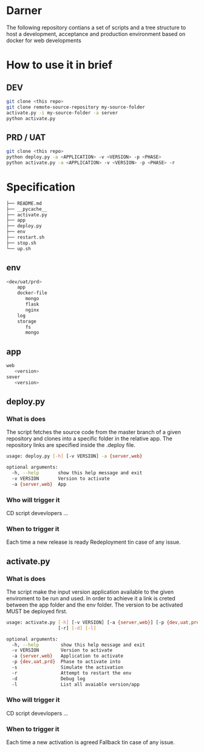 # Darner
The following repository contians a set of scripts and a tree structure to host a development, acceptance and production environment based on docker for web developments

# How to use it in brief
## DEV
```sh {.line-numbers}
git clone <this repo>
git clone remote-source-repository my-source-folder
activate.py -i my-source-folder -a server
python activate.py
```
## PRD / UAT
```sh {.line-numbers}
git clone <this repo>
python deploy.py -a <APPLICATION> -v <VERSION> -p <PHASE>
python activate.py -a <APPLICATION> -v <VERSION> -p <PHASE> -r
```

# Specification
```sh
├── README.md
├── __pycache__
├── activate.py
├── app
├── deploy.py
├── env
├── restart.sh
├── stop.sh
└── up.sh
```


## env
```sh
<dev/uat/prd>
	app
	docker-file
	   mongo
	   flask
	   nginx
	log
	storage
	   fs
	   mongo
```


## app
```sh
web
   <version>
sever
   <version>
```

## deploy.py

### What is does
The script fetches the source code from the master branch of a given repository and clones into a specific folder in the relative app. The repository links are specified inside the .deploy file.

```sh
usage: deploy.py [-h] [-v VERSION] -a {server,web}

optional arguments:
  -h, --help       show this help message and exit
  -v VERSION       Version to activate
  -a {server,web}  App
```


### Who will trigger it
CD script
devevlopers
...
### When to trigger it
Each time a new release is ready
Redeployment tin case of any issue.


## activate.py

### What is does
The script make the input version application available to the given enviroment to be run and used. 
In order to achieve it a link is creted between the app folder and the env folder.
The version to be activated MUST be deployed first.

```sh
usage: activate.py [-h] [-v VERSION] [-a {server,web}] [-p {dev,uat,prd}] [-s]
                   [-r] [-d] [-l]

optional arguments:
  -h, --help        show this help message and exit
  -v VERSION        Version to activate
  -a {server,web}   Application to activate
  -p {dev,uat,prd}  Phase to activate into
  -s                Simulate the activation
  -r                Attempt to restart the env
  -d                Debug log
  -l                List all avaiable version/app
```


### Who will trigger it
CD script
devevlopers 
...
### When to trigger it
Each time a new activation is agreed
Fallback tin case of any issue.


